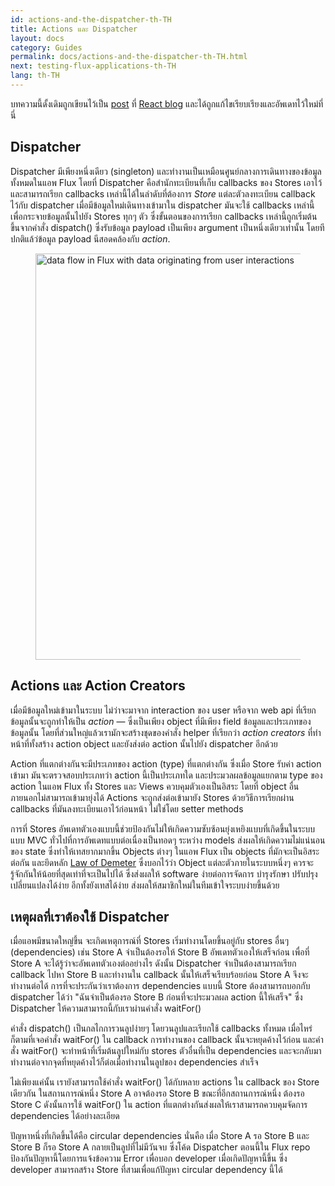 ```yaml
---
id: actions-and-the-dispatcher-th-TH
title: Actions และ Dispatcher
layout: docs
category: Guides
permalink: docs/actions-and-the-dispatcher-th-TH.html
next: testing-flux-applications-th-TH
lang: th-TH
---
```


บทความนี้ดั้งเดิมถูกเขียนไว้เป็น [post](http://facebook.github.io/react/blog/2014/07/30/flux-actions-and-the-dispatcher.html) ที่ [React blog](http://facebook.github.io/react/blog/) และได้ถูกแก้ไขเรียบเรียงและอัพเดทไว้ใหม่ที่นี่


Dispatcher
--------------

Dispatcher มีเพียงหนึ่งเดียว (singleton) และทำงานเป็นเหมือนศูนย์กลางการเดินทางของข้อมูลทั้งหมดในแอพ Flux โดยที่ Dispatcher คือสำนักทะเบียนที่เก็บ callbacks ของ Stores เอาไว้ และสามารถเรียก callbacks เหล่านี้ได้ในลำดับที่ต้องการ _Store_ แต่ละตัวลงทะเบียน callback ไว้กับ dispatcher เมื่อมีข้อมูลใหม่เดินทางเข้ามาใน dispatcher มันจะใช้ callbacks เหล่านี้เพื่อกระจายข้อมูลนั้นไปยัง Stores ทุกๆ ตัว ซึ่งขั้นตอนของการเรียก callbacks เหล่านี้ถูกเริ่มต้นขึ้นจากคำสั่ง dispatch() ซึ่งรับข้อมูล payload เป็นเพียง argument เป็นหนึ่งเดียวเท่านั้น โดยทีปกติแล้ว่ข้อมูล payload นีสอดคล้องกับ _action_.

<figure class="diagram">
  <img src="/flux/img/flux-simple-f8-diagram-with-client-action-1300w.png" alt="data flow in Flux with data originating from user interactions" width=650 />
</figure>


Actions และ Action Creators
---------------------------

เมื่อมีข้อมูลใหม่เข้ามาในระบบ ไม่ว่าจะมาจาก interaction ของ user หรือจาก web api ที่เรียก ข้อมูลนั้นจะถูกทำให้เป็น _action_ — ซึ่งเป็นเพียง object ที่มีเพียง field ข้อมูลและประเภทของข้อมูลนั้น โดยที่ส่วนใหญ่แล้วเรามักจะสร้างชุดของคำสั่ง helper ที่เรียกว่า _action creators_ ที่ทำหน้าที่ทั้งสร้าง action object และยังส่งต่อ action นั้นไปยัง dispatcher อีกด้วย

Action ที่แตกต่างกันจะมีประเภทของ action (type) ที่แตกต่างกัน ซึ่งเมื่อ Store รับค่า action เข้ามา มันจะตรวจสอบประเภทว่า action นี้เป็นประเภทใด และประมวลผลข้อมูลแยกตาม type ของ action ในแอพ Flux ทั้ง Stores และ Views ควบคุมตัวเองเป็นอิสระ โดยที่ object อื่นภายนอกไม่สามารถเข้ามายุ่งได้ Actions จะถูกส่งต่อเข้ามายัง Stores ด้วยวิธีการเรียกผ่าน callbacks ที่มันลงทะเบียนเอาไว้ก่อนหน้า ไม่ใช่โดย setter methods

การที่ Stores อัพเดทตัวเองแบบนี้ช่วยป้องกันไม่ให้เกิดความซับซ้อนยุ่งเหยิงแบบที่เกิดขึ้นในระบบแบบ MVC ทั่วไปที่การอัพเดทแบบต่อเนื่องเป็นทอดๆ ระหว่าง models ส่งผลให้เกิดความไม่แน่นอนของ state ซึ่งทำให้เทสยากมากขึ้น Objects ต่างๆ ในแอพ Flux เป็น objects ที่มักจะเป็นอิสระต่อกัน และยึดหลัก [Law of Demeter](http://en.wikipedia.org/wiki/Law_of_Demeter) ซึ่งบอกไว้ว่า Object แต่ละตัวภายในระบบหนึ่งๆ ควรจะรู้จักกันให้น้อยที่สุดเท่าที่จะเป็นไปได้ ซึ่งส่งผลให้ software ง่ายต่อการจัดการ บำรุงรักษา ปรับปรุงเปลี่ยนแปลงได้ง่าย อีกทั้งยังเทสได้ง่าย ส่งผลให้สมาชิกใหม่ในทีมเข้าใจระบบง่ายขึ้นด้วย


เหตุผลที่เราต้องใช้ Dispatcher
------------------------

เมื่อแอพมีขนาดใหญ่ขึ้น จะเกิดเหตุการณ์ที่ Stores เริ่มทำงานโดยขึ้นอยู่กับ stores อื่นๆ (dependencies) เช่น Store A จำเป็นต้องรอให้ Store B อัพเดทตัวเองให้เสร็จก่อน เพื่อที่ Store A จะได้รู้ว่าจะอัพเดทตัวเองต่ออย่างไร ดังนั้น Dispatcher จำเป็นต้องสามารถเรียก callback ไปหา Store B และทำงานใน callback นั้นให้เสร็จเรียบร้อยก่อน Store A จึงจะทำงานต่อได้ การที่จะประกันว่าเราต้องการ dependencies แบบนี้ Store ต้องสามารถบอกกับ dispatcher ได้ว่า "ฉันจำเป็นต้องรอ Store B ก่อนที่จะประมวลผล action นี้ให้เสร็จ" ซึ่ง Dispatcher ให้ความสามารถนี้กับเราผ่านคำสั่ง waitFor()

คำสั่ง dispatch() เป็นกลไกการวนลูปง่ายๆ โดยวนลูปและเรียกใช้ callbacks ทั้งหมด เมื่อไหร่ก็ตามที่เจอคำสั่ง waitFor() ใน callback การทำงานของ callback นั้นจะหยุดค้างไว้ก่อน และคำสั่ง waitFor() จะทำหน้าที่เริ่มต้นลูปใหม่กับ stores ตัวอื่นที่เป็น dependencies และจะกลับมาทำงานต่อจากจุดที่หยุดค้างไว้ก็ต่อเมื่อทำงานในลูปของ dependencies สำเร็จ

ไม่เพียงแค่นั้น เรายังสามารถใช้คำสั่ง waitFor() ได้กับหลาย actions ใน callback ของ Store เดียวกัน ในสถานการณ์หนึ่ง Store A อาจต้องรอ Store B ขณะที่อีกสถานการณ์หนึ่ง ต้องรอ Store C ดังนั้นการใช้ waitFor() ใน action ที่แตกต่างกันส่งผลให้เราสามารถควบคุมจัดการ dependencies ได้อย่างละเอียด

ปัญหาหนึ่งที่เกิดขึ้นได้คือ circular dependencies นั่นคือ เมื่อ Store A รอ Store B และ Store B ก็รอ Store A กลายเป็นลูปที่ไม่มีวันจบ ซึ่งโค้ด Dispatcher ตอนนี้ใน Flux repo ป้องกันปัญหานี้โดยการแจ้งข้อความ Error เพื่อบอก developer เมื่อเกิดปัญหานี้ขึ้น ซึ่ง developer สามารถสร้าง Store ที่สามเพื่อแก้ปัญหา circular dependency นี้ได้
